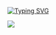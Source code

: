 [![Typing SVG](https://readme-typing-svg.demolab.com?font=Fira+Code&pause=1000&color=F71818&width=435&lines=C%2B%2B+Developer)](https://git.io/typing-svg)

![](https://komarev.com/ghpvc/?username=parinovK)
